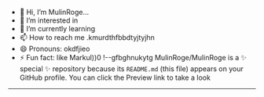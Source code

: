 - 👋 Hi, I’m MulinRoge...
- 👀 I’m interested in 
- 🌱 I’m currently learning
- 📫 How to reach me .kmurdthfbbdtyjtyjhn
- 😄 Pronouns: okdfjieo
- ⚡ Fun fact: like Markul))0
!--gfbghnukytg
MulinRoge/MulinRoge is a ✨ special ✨ repository because its `README.md` (this file) appears on your GitHub profile.
You can click the Preview link to take a look 
---

